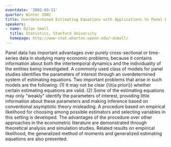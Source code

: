 ```yaml
---
eventdate: '2002-03-11'
quarter: Winter 2002
title: Overdetermined Estimating Equations with Applications to Panel Data
speakers:
- name: Dylan Small
  title: Statistics, Stanford University
  homepage: http://www-stat.wharton.upenn.edu/~dsmall/
---
```

Panel data has important advantages over purely cross-sectional or time-series data in studying many economic problems, because it contains information about both the intertemporal dynamics and the individuality of the entities being investigated. A commonly used class of models for panel studies identifies the parameters of interest through an overdetermined system of estimating equations. Two important problems that arise in such models are the following: (1) It may not be clear {\it{a priori}} whether certain estimating equations are valid. (2) Some of the estimating equations may only &quot;weakly&quot; identify the parameters of interest, providing little information about these parameters and making inference based on conventional asymptotic theory misleading. A procedure based on empirical likelihood for choosing among possible estimators and selecting variables in this setting is developed. The advantages of the procedure over other approaches in the econometric literature are demonstrated through theoretical analysis and simulation studies. Related results on empirical likelihood, the generalized method of moments and generalized estimating equations are also presented.